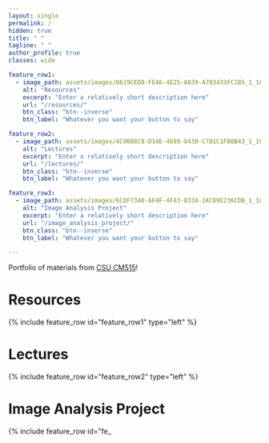 ```yaml
---
layout: single
permalink: /
hidden: true
title: " "
tagline: " "
author_profile: true
classes: wide

feature_row1:
  - image_path: assets/images/0619CED0-FE46-4E25-A039-A703433FC1B5_1_105_c.jpeg
    alt: "Resources"
    excerpt: "Enter a relatively short description here"
    url: "/resources/"
    btn_class: "btn--inverse"
    btn_label: "Whatever you want your button to say"

feature_row2:
  - image_path: assets/images/4C9008C8-D14E-4699-8430-C781C1FB0B43_1_105_c.jpeg
    alt: "Lectures"
    excerpt: "Enter a relatively short description here"
    url: "/lectures/"
    btn_class: "btn--inverse"
    btn_label: "Whatever you want your button to say"

feature_row3:
  - image_path: assets/images/6CDF7340-AF4F-4F43-8334-2AC89E236CDB_1_105_c.jpeg
    alt: "Image Analysis Project"
    excerpt: "Enter a relatively short description here"
    url: "/image_analysis_project/"
    btn_class: "btn--inverse"
    btn_label: "Whatever you want your button to say"

---
```


Portfolio of materials from [CSU CM515](https://github.com/Colorado-State-University-CMB/CM515-course-2025/tree/main)!

# Resources
{% include feature_row id="feature_row1" type="left" %}

# Lectures
{% include feature_row id="feature_row2" type="left" %}

# Image Analysis Project
{% include feature_row id="fe_

